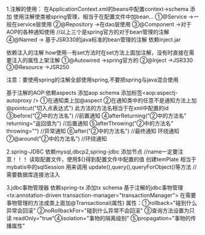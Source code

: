 ﻿1.注解的使用：
在ApplicationContext.xml的beans中配置context->schema
添加<context-component-scan base-package="在哪个包中使用注解" />
使用注解使类被spring管理，相当于在配置文件中加bean...
①@Service  ->一般在service层使用
②@Repository ->在dao层使用
③@Component  ->对于AOP的各种通知使用
//以上三个是spring官方的对于bean管理的注解
④@Named   -> 基于JSR330的java标准的bean管理的注解  依赖inject.jar

依赖注入的注解  how使用--有set方法时在set方法上面加注解，没有时直接在需要注入的属性上架注解
①@Autowired  ->spring官方的
②@Inject     ->JSR330
③@Resource   ->JSR250

注意：要使用spring的注解全部使用spring,不要把spring与java混合使用

基于注解的AOP:依赖aspects 添加aop schema
添加标签<aop:aspectj-autoproxy />
①在通知类上加@aspect
②在通知类中的任意不是通知方法上加@pointcut("切入点表达式") 此方法的方法名相当于在xml中配置的id
③before("②中的方法名") //前置通知
④afterReturning("②中的方法名" returning="返回值为")  //后置通知
⑤afterThrowing("②中的方法名" throwing="") //异常通知
⑥after("②中的方法名") //最终通知
环绕通知
⑦@around("②中的方法名")  //环绕通知


2.spring-JDBC
依赖mysql,dbcp2,spring-jdbc
添加节点
<bean id="dataSource" class="数据库连接池的完全限定名">
<property name="driverClassName" value="${jdbc.driver}" /> //name一定要注意！！！
<property name="url" value="${jdbc.url}" />
<property name="username" value="${jdbc.username}" />
<property name="password" value="${jdbc.password}" />
</bean>
读取配置文件，使用${}得到配置文件中配置的值
<context-property-placeholder location="配置文件的名字" />
创建temPlate 相当于mybatis中的sqlSession 用来调用 update(),query(),queryForObject()等方法
<bean id="temPlate" class="org.springFrameWork.jdbc.core.JdbcTemplate"> //需要数据库连接池注入
   <property name="dataSource" ref="dataSource" />
</bean>


3.jdbc事物管理器   依赖spring-tx  添加tx schema
<bean id="transactionManager" class="org.springframework.jdbc.datasource.DataSourceTransactionManager">
  <property name="dataSource" ref="dataSource" />
</bean>
基于注解的jdbc事物管理
<tx:annotation-driven transaction-manager="transactionManager">
在需要事物管理的方法或类上面加@Transactional(属性)
属性：①rollback="碰到什么异常会回滚" ②noRollbackFor="碰到什么异常不会回滚"
 ③查询方法设置为只读 readOnly="true"④isolation="事物的隔离级别" ⑤propagation="事物的传播属性"